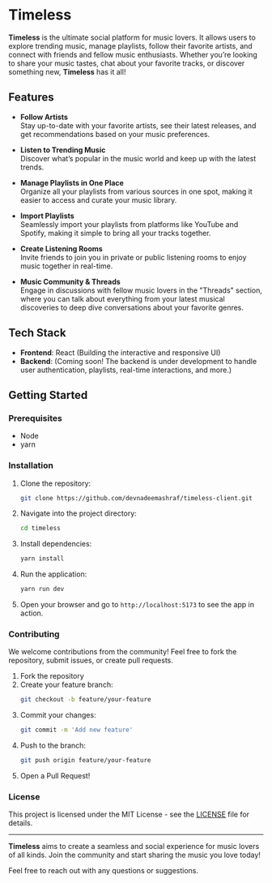 # Timeless

**Timeless** is the ultimate social platform for music lovers. It allows users to explore trending music, manage playlists, follow their favorite artists, and connect with friends and fellow music enthusiasts. Whether you’re looking to share your music tastes, chat about your favorite tracks, or discover something new, **Timeless** has it all!

## Features

- **Follow Artists**  
  Stay up-to-date with your favorite artists, see their latest releases, and get recommendations based on your music preferences.
- **Listen to Trending Music**  
  Discover what’s popular in the music world and keep up with the latest trends.

- **Manage Playlists in One Place**  
  Organize all your playlists from various sources in one spot, making it easier to access and curate your music library.

- **Import Playlists**  
  Seamlessly import your playlists from platforms like YouTube and Spotify, making it simple to bring all your tracks together.

- **Create Listening Rooms**  
  Invite friends to join you in private or public listening rooms to enjoy music together in real-time.

- **Music Community & Threads**  
  Engage in discussions with fellow music lovers in the "Threads" section, where you can talk about everything from your latest musical discoveries to deep dive conversations about your favorite genres.

## Tech Stack

- **Frontend**: React (Building the interactive and responsive UI)
- **Backend**: (Coming soon! The backend is under development to handle user authentication, playlists, real-time interactions, and more.)

## Getting Started

### Prerequisites

- Node
- yarn

### Installation

1. Clone the repository:

   ```bash
   git clone https://github.com/devnadeemashraf/timeless-client.git
   ```

2. Navigate into the project directory:

   ```bash
   cd timeless
   ```

3. Install dependencies:

   ```bash
   yarn install
   ```

4. Run the application:

   ```bash
   yarn run dev
   ```

5. Open your browser and go to `http://localhost:5173` to see the app in action.

### Contributing

We welcome contributions from the community! Feel free to fork the repository, submit issues, or create pull requests.

1. Fork the repository
2. Create your feature branch:
   ```bash
   git checkout -b feature/your-feature
   ```
3. Commit your changes:
   ```bash
   git commit -m 'Add new feature'
   ```
4. Push to the branch:
   ```bash
   git push origin feature/your-feature
   ```
5. Open a Pull Request!

### License

This project is licensed under the MIT License - see the [LICENSE](LICENSE) file for details.

---

**Timeless** aims to create a seamless and social experience for music lovers of all kinds. Join the community and start sharing the music you love today!

Feel free to reach out with any questions or suggestions.
